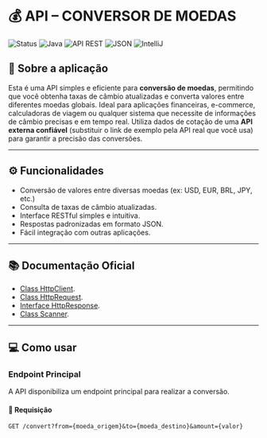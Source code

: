 # 💰 API – CONVERSOR DE MOEDAS

![Status](https://img.shields.io/badge/Status-em%20desenvolvimento-brightgreen)
![Java](https://img.shields.io/badge/Java-24-blue)
![API REST](https://img.shields.io/badge/API-REST-blue)
![JSON](https://img.shields.io/badge/Retorno-JSON-yellow)
![IntelliJ](https://img.shields.io/badge/IDE-IntelliJ%20IDEA-orange)

## 🚀 Sobre a aplicação
Esta é uma API simples e eficiente para **conversão de moedas**, permitindo que você obtenha taxas de câmbio atualizadas e converta valores entre diferentes moedas globais. Ideal para aplicações financeiras, e-commerce, calculadoras de viagem ou qualquer sistema que necessite de informações de câmbio precisas e em tempo real.
Utiliza dados de cotação de uma **API externa confiável** (substituir o link de exemplo pela API real que você usa) para garantir a precisão das conversões.


---

## ⚙️ Funcionalidades

-   Conversão de valores entre diversas moedas (ex: USD, EUR, BRL, JPY, etc.)
-   Consulta de taxas de câmbio atualizadas.
-   Interface RESTful simples e intuitiva.
-   Respostas padronizadas em formato JSON.
-   Fácil integração com outras aplicações.

---

## 📚 Documentação Oficial

- [Class HttpClient](https://docs.oracle.com/en/java/javase/11/docs/api/java.net.http/java/net/http/HttpClient.html).
- [Class HttpRequest](https://docs.oracle.com/en/java/javase/11/docs/api/java.net.http/java/net/http/HttpRequest.html).
- [Interface HttpResponse](https://docs.oracle.com/en/java/javase/11/docs/api/java.net.http/java/net/http/HttpResponse.html).
- [Class Scanner](https://docs.oracle.com/en/java/javase/11/docs/api/java.base/java/util/Scanner.html).

---

## 💻 Como usar

### Endpoint Principal

A API disponibiliza um endpoint principal para realizar a conversão.

#### 📌 Requisição

```http
GET /convert?from={moeda_origem}&to={moeda_destino}&amount={valor}
